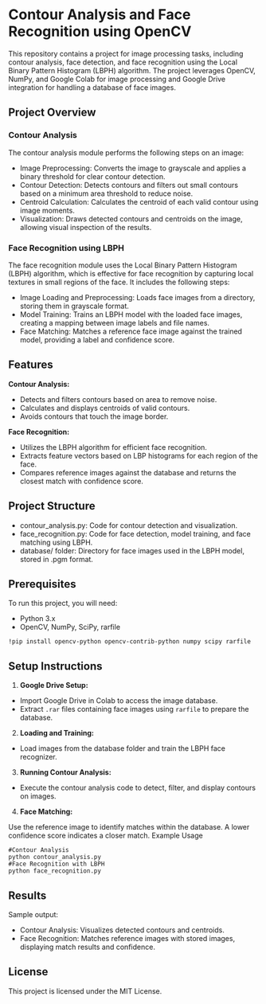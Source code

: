 # Contour Analysis and Face Recognition using OpenCV
This repository contains a project for image processing tasks, including contour analysis, face detection, and face recognition using the Local Binary Pattern Histogram (LBPH) algorithm. The project leverages OpenCV, NumPy, and Google Colab for image processing and Google Drive integration for handling a database of face images.

## Project Overview
### Contour Analysis
The contour analysis module performs the following steps on an image:

* Image Preprocessing: Converts the image to grayscale and applies a binary threshold for clear contour detection.
* Contour Detection: Detects contours and filters out small contours based on a minimum area threshold to reduce noise.
* Centroid Calculation: Calculates the centroid of each valid contour using image moments.
* Visualization: Draws detected contours and centroids on the image, allowing visual inspection of the results.
### Face Recognition using LBPH
The face recognition module uses the Local Binary Pattern Histogram (LBPH) algorithm, which is effective for face recognition by capturing local textures in small regions of the face. It includes the following steps:

* Image Loading and Preprocessing: Loads face images from a directory, storing them in grayscale format.
* Model Training: Trains an LBPH model with the loaded face images, creating a mapping between image labels and file names.
* Face Matching: Matches a reference face image against the trained model, providing a label and confidence score.
## Features
**Contour Analysis:**
* Detects and filters contours based on area to remove noise.
* Calculates and displays centroids of valid contours.
* Avoids contours that touch the image border.
  
**Face Recognition:**
* Utilizes the LBPH algorithm for efficient face recognition.
* Extracts feature vectors based on LBP histograms for each region of the face.
* Compares reference images against the database and returns the closest match with confidence score.
## Project Structure
* contour_analysis.py: Code for contour detection and visualization.
* face_recognition.py: Code for face detection, model training, and face matching using LBPH.
* database/ folder: Directory for face images used in the LBPH model, stored in .pgm format.
## Prerequisites
To run this project, you will need:

* Python 3.x
* OpenCV, NumPy, SciPy, rarfile

```!pip install opencv-python opencv-contrib-python numpy scipy rarfile```
## Setup Instructions
1. **Google Drive Setup:**

* Import Google Drive in Colab to access the image database.
* Extract `.rar` files containing face images using `rarfile` to prepare the database.
2. **Loading and Training:**

* Load images from the database folder and train the LBPH face recognizer.
3. **Running Contour Analysis:**

* Execute the contour analysis code to detect, filter, and display contours on images.
4. **Face Matching:**

Use the reference image to identify matches within the database.
A lower confidence score indicates a closer match.
Example Usage
```
#Contour Analysis
python contour_analysis.py
#Face Recognition with LBPH
python face_recognition.py
```

## Results
Sample output:

* Contour Analysis: Visualizes detected contours and centroids.
* Face Recognition: Matches reference images with stored images, displaying match results and confidence.
## License
This project is licensed under the MIT License.
